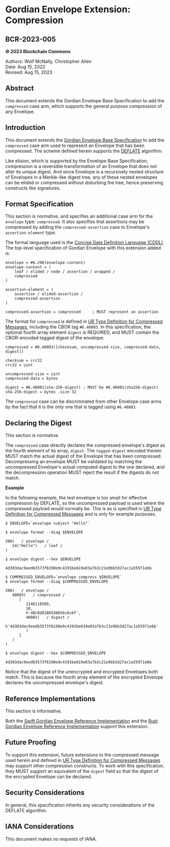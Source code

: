 # Gordian Envelope Extension: Compression

## BCR-2023-005

**© 2023 Blockchain Commons**

Authors: Wolf McNally, Christopher Allen<br/>
Date: Aug 15, 2022<br/>
Revised: Aug 15, 2023

## Abstract

This document extends the Gordian Envelope Base Specification to add the `compressed` case arm, which supports the general purpose compression of any Envelope.

## Introduction

This document extends the [Gordian Envelope Base Specification](https://datatracker.ietf.org/doc/draft-mcnally-envelope/) to add the `compressed` case arm used to represent an Envelope that has been compressed. The scheme defined herein supports the [DEFLATE](https://datatracker.ietf.org/doc/html/rfc1951) algorithm.

Like elision, which is supported by the Envelope Base Specification, compression is a reversible transformation of an Envelope that does not alter its unique digest. And since Envelope is a recursively nested structure of Envelopes in a Merkle-like digest tree, any of these nested envelopes can be elided or compressed without disturbing the tree, hence preserving constructs like signatures.

## Format Specification

This section is normative, and specifies an additional case arm for the `envelope` type: `compressed`. It also specifies that assertions may be compressed by adding the `compressed-assertion` case to Envelope's `assertion-element` type.

The formal language used is the [Concise Data Definition Language (CDDL)](https://datatracker.ietf.org/doc/html/rfc8610). The top-level specification of Gordian Envelope with this extension added is:

~~~
envelope = #6.200(envelope-content)
envelope-content = (
    leaf / elided / node / assertion / wrapped /
    compressed
)

assertion-element = (
    assertion / elided-assertion /
    compressed-assertion
)

compressed-assertion = compressed     ; MUST represent an assertion
~~~

The format for `compressed` is defined in [UR Type Definition for Compressed Messages](bcr-2023-001-compressed-message.md), including the CBOR tag `#6.40003`. In this specification, the optional fourth array element `digest` is REQUIRED, and MUST contain the CBOR-encoded tagged digest of the envelope:

~~~
compressed = #6.40003([checksum, uncompressed-size, compressed-data, digest])

checksum = crc32
crc32 = uint

uncompressed-size = uint
compressed-data = bytes

digest = #6.40001(sha-256-digest) ; MUST be #6.40001(sha256-digest)
sha-256-digest = bytes .size 32
~~~

The `compressed` case can be discriminated from other Envelope case arms by the fact that it is the only one that is tagged using `#6.40003`.

## Declaring the Digest

This section is normative.

The `compressed` case directly declares the compressed envelope's digest as the fourth element of its array, `digest`. The `tagged-digest` encoded therein MUST match the actual digest of the Envelope that has been compressed. Decompressing an envelope MUST be validated by matching the uncompressed Envelope's actual computed digest to the one declared, and the decompression operation MUST reject the result if the digests do not match.

**Example**

In the following example, the test envelope is too small for effective compression by DEFLATE, so the uncompressed payload is used where the compressed payload would normally be. This is as is specified in [UR Type Definition for Compressed Messages](bcr-2023-001-compressed-message.md) and is only for example purposes.

~~~
$ ENVELOPE=`envelope subject "Hello"`

$ envelope format --diag $ENVELOPE

200(   / envelope /
   24("Hello")   / leaf /
)

$ envelope digest --hex $ENVELOPE

4d303dac9eed63573f6190e9c4191be619e03a7b3c21e9bb3d27ac1a55971e6b

$ COMPRESSED_ENVELOPE=`envelope compress $ENVELOPE`
$ envelope format --diag $COMPRESSED_ENVELOPE

200(   / envelope /
   40003(   / compressed /
      [
         1146116589,
         10,
         h'd8c8d8186548656c6c6f',
         40001(   / digest /
            h'4d303dac9eed63573f6190e9c4191be619e03a7b3c21e9bb3d27ac1a55971e6b'
         )
      ]
   )
)

$ envelope digest --hex $COMPRESSED_ENVELOPE

4d303dac9eed63573f6190e9c4191be619e03a7b3c21e9bb3d27ac1a55971e6b
~~~

Notice that the digest of the unencrypted and encrypted Envelopes both match. This is because the fourth array element of the encrypted Envelope declares the uncompressed envelope's digest.

## Reference Implementations

This section is informative.

Both the [Swift Gordian Envelope Reference Implementation](https://github.com/BlockchainCommons/BCSwiftEnvelope) and the [Rust Gordian Envelope Reference Implementation](https://github.com/BlockchainCommons/bc-envelope-rust) support this extension.

## Future Proofing

To support this extension, future extensions to the compressed message used herein and defined in [UR Type Definition for Compressed Messages](bcr-2023-001-compressed-message.md) may support other compression constructs. To work with this specification, they MUST support an equivalent of the `digest` field so that the digest of the encrypted Envelope can be declared.

## Security Considerations

In general, this specification inherits any security considerations of the DEFLATE algorithm.

## IANA Considerations

This document makes no requests of IANA.

